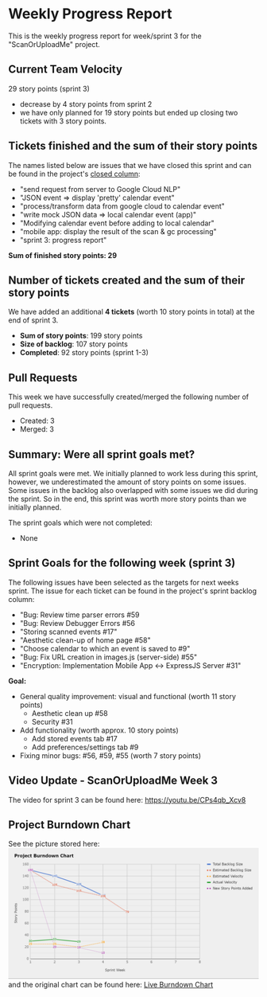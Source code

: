 # Weekly Progress Report

This is the weekly progress report for week/sprint 3 for the "ScanOrUploadMe" project.

## Current Team Velocity

29 story points (sprint 3)

- decrease by 4 story points from sprint 2
- we have only planned for 19 story points but ended up closing two tickets with 3 story points.

## Tickets finished and the sum of their story points

The names listed below are issues that we have closed this sprint and can be found in the project's [closed column](https://github.com/IOOPM-UU/ScanOrUploadMe/projects/1):

- "send request from server to Google Cloud NLP"
- "JSON event => display 'pretty' calendar event"
- "process/transform data from google cloud to calendar event"
- "write mock JSON data => local calendar event (app)"
- "Modifying calendar event before adding to local calendar"
- "mobile app: display the result of the scan & gc processing"
- "sprint 3: progress report"

**Sum of finished story points: 29**

## Number of tickets created and the sum of their story points

We have added an additional **4 tickets** (worth 10 story points in total) at the end of sprint 3.

- **Sum of story points**: 199 story points
- **Size of backlog**: 107 story points
- **Completed**: 92 story points (sprint 1-3)

## Pull Requests

This week we have successfully created/merged the following number of pull requests.

- Created: 3
- Merged: 3

## Summary: Were all sprint goals met?

All sprint goals were met. We initially planned to work less during this sprint, however, we underestimated the amount of story points on some issues. Some issues in the backlog also overlapped with some issues we did during the sprint. So in the end, this sprint was worth more story points than we initially planned.

The sprint goals which were not completed:

- None

## Sprint Goals for the following week (sprint 3)

The following issues have been selected as the targets for next weeks sprint. The issue for each ticket can be found in the project's sprint backlog column:

- "Bug: Review time parser errors #59
- "Bug: Review Debugger Errors #56
- "Storing scanned events #17"
- "Aesthetic clean-up of home page #58"
- "Choose calendar to which an event is saved to #9"
- "Bug: Fix URL creation in images.js (server-side) #55"
- "Encryption: Implementation Mobile App <-> ExpressJS Server #31"

**Goal:**

- General quality improvement: visual and functional (worth 11 story points)
  - Aesthetic clean up #58
  - Security #31
- Add functionality (worth approx. 10 story points)
  - Add stored events tab #17
  - Add preferences/settings tab #9
- Fixing minor bugs: #56, #59, #55 (worth 7 story points)

## Video Update - ScanOrUploadMe Week 3

The video for sprint 3 can be found here: https://youtu.be/CPs4qb_Xcv8

## Project Burndown Chart

See the picture stored here: ![Burndown Chart Sprint 3](./sprint_numero_tres.png) and the original chart can be found here: [Live Burndown Chart](https://docs.google.com/spreadsheets/d/12GmSHIXMWHx2LpgqF7Fsc416dBMk8yJf_pnBWDaJ7bY/edit?usp=sharing)
